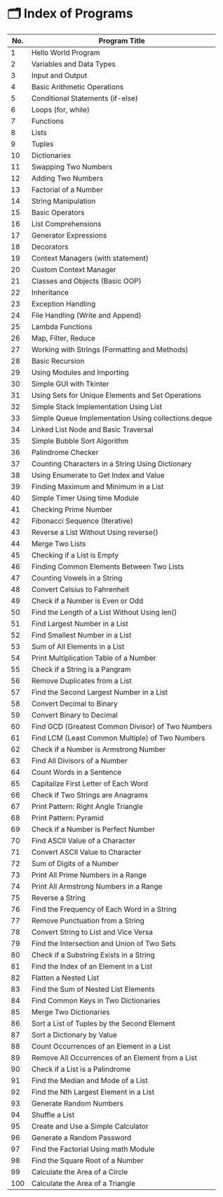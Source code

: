 # 🗂️ Index of Programs

| No. | Program Title                                             |
|-----|----------------------------------------------------------|
| 1   | Hello World Program                                      |
| 2   | Variables and Data Types                                 |
| 3   | Input and Output                                         |
| 4   | Basic Arithmetic Operations                              |
| 5   | Conditional Statements (if-else)                         |
| 6   | Loops (for, while)                                       |
| 7   | Functions                                                |
| 8   | Lists                                                    |
| 9   | Tuples                                                   |
| 10  | Dictionaries                                             |
| 11  | Swapping Two Numbers                                     |
| 12  | Adding Two Numbers                                       |
| 13  | Factorial of a Number                                    |
| 14  | String Manipulation                                      |
| 15  | Basic Operators                                          |
| 16  | List Comprehensions                                      |
| 17  | Generator Expressions                                    |
| 18  | Decorators                                               |
| 19  | Context Managers (with statement)                        |
| 20  | Custom Context Manager                                   |
| 21  | Classes and Objects (Basic OOP)                          |
| 22  | Inheritance                                              |
| 23  | Exception Handling                                       |
| 24  | File Handling (Write and Append)                         |
| 25  | Lambda Functions                                         |
| 26  | Map, Filter, Reduce                                      |
| 27  | Working with Strings (Formatting and Methods)            |
| 28  | Basic Recursion                                          |
| 29  | Using Modules and Importing                              |
| 30  | Simple GUI with Tkinter                                  |
| 31  | Using Sets for Unique Elements and Set Operations        |
| 32  | Simple Stack Implementation Using List                   |
| 33  | Simple Queue Implementation Using collections.deque      |
| 34  | Linked List Node and Basic Traversal                     |
| 35  | Simple Bubble Sort Algorithm                             |
| 36  | Palindrome Checker                                       |
| 37  | Counting Characters in a String Using Dictionary         |
| 38  | Using Enumerate to Get Index and Value                   |
| 39  | Finding Maximum and Minimum in a List                    |
| 40  | Simple Timer Using time Module                           |
| 41  | Checking Prime Number                                    |
| 42  | Fibonacci Sequence (Iterative)                           |
| 43  | Reverse a List Without Using reverse()                   |
| 44  | Merge Two Lists                                          |
| 45  | Checking if a List is Empty                              |
| 46  | Finding Common Elements Between Two Lists                |
| 47  | Counting Vowels in a String                              |
| 48  | Convert Celsius to Fahrenheit                            |
| 49  | Check if a Number is Even or Odd                         |
| 50  | Find the Length of a List Without Using len()            |
| 51  | Find Largest Number in a List                            |
| 52  | Find Smallest Number in a List                           |
| 53  | Sum of All Elements in a List                            |
| 54  | Print Multiplication Table of a Number                   |
| 55  | Check if a String is a Pangram                           |
| 56  | Remove Duplicates from a List                            |
| 57  | Find the Second Largest Number in a List                 |
| 58  | Convert Decimal to Binary                                |
| 59  | Convert Binary to Decimal                                |
| 60  | Find GCD (Greatest Common Divisor) of Two Numbers        |
| 61  | Find LCM (Least Common Multiple) of Two Numbers          |
| 62  | Check if a Number is Armstrong Number                    |
| 63  | Find All Divisors of a Number                            |
| 64  | Count Words in a Sentence                                |
| 65  | Capitalize First Letter of Each Word                     |
| 66  | Check if Two Strings are Anagrams                        |
| 67  | Print Pattern: Right Angle Triangle                      |
| 68  | Print Pattern: Pyramid                                   |
| 69  | Check if a Number is Perfect Number                      |
| 70  | Find ASCII Value of a Character                          |
| 71  | Convert ASCII Value to Character                         |
| 72  | Sum of Digits of a Number                                |
| 73  | Print All Prime Numbers in a Range                       |
| 74  | Print All Armstrong Numbers in a Range                   |
| 75  | Reverse a String                                         |
| 76  | Find the Frequency of Each Word in a String              |
| 77  | Remove Punctuation from a String                         |
| 78  | Convert String to List and Vice Versa                    |
| 79  | Find the Intersection and Union of Two Sets              |
| 80  | Check if a Substring Exists in a String                  |
| 81  | Find the Index of an Element in a List                   |
| 82  | Flatten a Nested List                                    |
| 83  | Find the Sum of Nested List Elements                     |
| 84  | Find Common Keys in Two Dictionaries                     |
| 85  | Merge Two Dictionaries                                   |
| 86  | Sort a List of Tuples by the Second Element              |
| 87  | Sort a Dictionary by Value                               |
| 88  | Count Occurrences of an Element in a List                |
| 89  | Remove All Occurrences of an Element from a List         |
| 90  | Check if a List is a Palindrome                          |
| 91  | Find the Median and Mode of a List                       |
| 92  | Find the Nth Largest Element in a List                   |
| 93  | Generate Random Numbers                                  |
| 94  | Shuffle a List                                           |
| 95  | Create and Use a Simple Calculator                       |
| 96  | Generate a Random Password                               |
| 97  | Find the Factorial Using math Module                     |
| 98  | Find the Square Root of a Number                         |
| 99  | Calculate the Area of a Circle                           |
| 100 | Calculate the Area of a Triangle                         |
